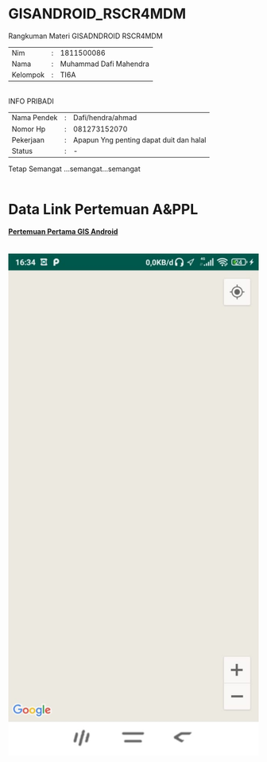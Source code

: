 # GISANDROID_RSCR4MDM
Rangkuman Materi GISADNDROID RSCR4MDM

<table>
  <tr> <td> Nim</td> <td> : </td> <td> 1811500086 </td> </tr>
  <tr> <td> Nama</td> <td> : </td> <td> Muhammad Dafi Mahendra </td> </tr>
  <tr> <td> Kelompok </td> <td> : </td> <td> TI6A </td> </tr>
</table>
<br>
INFO PRIBADI <br>
<table border ="0">
  <tr>
    <td> Nama Pendek</td> <td> : </td> <td> Dafi/hendra/ahmad </td>
  </tr>
  <tr>
    <td> Nomor Hp</td> <td> : </td> <td> 081273152070  </td>
  </tr>
  <tr>
    <td> Pekerjaan </td> <td> : </td> <td> Apapun Yng penting dapat duit dan halal </td>
  </tr>
  <tr>
    <td>Status</td> <td> : </td> <td> -  </td>
  </tr>
</table>
Tetap Semangat ...semangat...semangat<br>
<br>

# Data Link Pertemuan A&PPL
<oi>
  <h4><a href ="https://md4m.github.io/GISANDROID_RSCR4MDM/1">Pertemuan Pertama GIS Android</a> </h4>
<!--   <h4><a href ="https://md4m.github.io/RPL_TI6A_MDM/2">Saduran Pertemuan Ke-2 </a> </h4>
  <h4><a href ="https://md4m.github.io/RPL_TI6A_MDM/3">Saduran Pertemuan Ke-3 </a> </h4>
  <h4><a href ="https://md4m.github.io/RPL_TI6A_MDM/4">Saduran Pertemuan Ke-4 </a> </h4>
  <h4><a href ="https://md4m.github.io/RPL_TI6A_MDM/5">Saduran Pertemuan Ke-5 </a> </h4> -->
</oi>
<br>
<img src="7f994b2a-e4eb-4c84-a727-feeaca8538ef.jpg">

